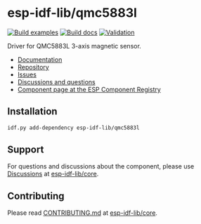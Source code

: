 # esp-idf-lib/qmc5883l

[![Build examples](https://github.com/esp-idf-lib/qmc5883l/actions/workflows//build.yml/badge.svg)](https://github.com/esp-idf-lib/qmc5883l/actions/workflows//build.yml)
[![Build docs](https://github.com/esp-idf-lib/qmc5883l/actions/workflows//build-docs.yml/badge.svg)](https://github.com/esp-idf-lib/qmc5883l/actions/workflows//build-docs.yml)
[![Validation](https://github.com/esp-idf-lib/qmc5883l/actions/workflows//validate-component.yml/badge.svg)](https://github.com/esp-idf-lib/qmc5883l/actions/workflows//validate-component.yml)

Driver for QMC5883L 3-axis magnetic sensor.

* [Documentation](https://esp-idf-lib.github.io/qmc5883l/)
* [Repository](https://github.com/esp-idf-lib/qmc5883l)
* [Issues](https://github.com/esp-idf-lib/qmc5883l/issues)
* [Discussions and questions](https://github.com/esp-idf-lib/core/discussions)
* [Component page at the ESP Component Registry](https://components.espressif.com/components/esp-idf-lib/qmc5883l)

## Installation

```sh
idf.py add-dependency esp-idf-lib/qmc5883l
```

## Support

For questions and discussions about the component, please use
[Discussions](https://github.com/esp-idf-lib/core/discussions)
at [esp-idf-lib/core](https://github.com/esp-idf-lib/core).

## Contributing

Please read [CONTRIBUTING.md](https://github.com/esp-idf-lib/core/blob/main/CONTRIBUTING.md)
at [esp-idf-lib/core](https://github.com/esp-idf-lib/core).
